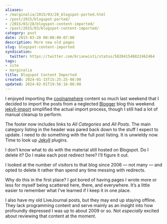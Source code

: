 ```yaml
---
aliases:
- /marginalia/2015/03/28_blogspot-ported.html
- /post/2015/blogspot-ported/
- /2015/03/28/blogspot-content-imported/
- /post/2015/03/blogspot-content-imported/
category: post
date: 2015-03-28 00:00:00-07:00
description: More new old pages
slug: blogspot-content-imported
syndication:
  twitter: https://twitter.com/brianwisti/status/582041548822462464
tags:
- site
- marginalia
title: Blogspot Content Imported
created: 2024-01-15T15:25:25-08:00
updated: 2024-02-01T19:56:16-08:00
---
```


I enjoyed importing the [coolnamehere](../../../card/coolnamehere.md) content so much last weekend that I decided to import the posts from a neglected [Blogger](../../../card/Blogger.md) blog this weekend. [jekyll-import](http://import.jekyllrb.com/docs/blogger/) simplified the actual import process, though I still had a lot of manual cleanup to perform.

The footer now includes links to *All Categories* and *All Posts*. The main category listing in the header was pared back down to the stuff I expect to update. I need to do something with the full post listing. It is unwieldy  now. Time to look up [Jekyll](../../../card/Jekyll.md) plugins.

I don’t know what to do with the material still hosted on Blogspot. Do I delete it? Do I make each post redirect here? I’ll figure it out.

I looked at the number of visitors to that blog since 2006 — not many — and opted to delete it rather than spend any time messing with redirects.

Why do this in the first place? I got bored of having pages I wrote more or less for myself being scattered here, there, and everywhere. It’s a little easier to remember what I’ve learned if I keep it in one place.

I also have my old LiveJournal posts, but they may end up staying offline. They lack programming content and serve mainly as an insight into how profoundly depressed I was up to about 2009 or so. Not *especially* excited about reviewing that content at the moment.
